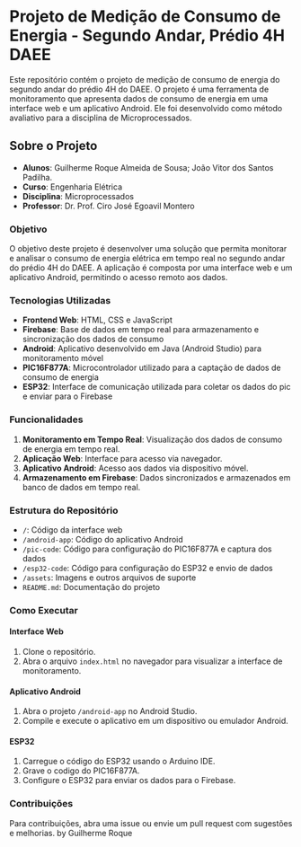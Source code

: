 
# Projeto de Medição de Consumo de Energia - Segundo Andar, Prédio 4H DAEE

Este repositório contém o projeto de medição de consumo de energia do segundo andar do prédio 4H do DAEE. O projeto é uma ferramenta de monitoramento que apresenta dados de consumo de energia em uma interface web e um aplicativo Android. 
Ele foi desenvolvido como método avaliativo para a disciplina de Microprocessados.
## Sobre o Projeto

- **Alunos**: Guilherme Roque Almeida de Sousa; João Vitor dos Santos Padilha.
- **Curso**: Engenharia Elétrica
- **Disciplina**: Microprocessados
- **Professor**: Dr. Prof. Ciro José Egoavil Montero

### Objetivo

O objetivo deste projeto é desenvolver uma solução que permita monitorar e analisar o consumo de energia elétrica em tempo real no segundo andar do prédio 4H do DAEE. 
A aplicação é composta por uma interface web e um aplicativo Android, permitindo o acesso remoto aos dados.

### Tecnologias Utilizadas

- **Frontend Web**: HTML, CSS e JavaScript
- **Firebase**: Base de dados em tempo real para armazenamento e sincronização dos dados de consumo
- **Android**: Aplicativo desenvolvido em Java (Android Studio) para monitoramento móvel
- **PIC16F877A**: Microcontrolador utilizado para a captação de dados de consumo de energia
- **ESP32**: Interface de comunicação utilizada para coletar os dados do pic e enviar para o Firebase 

### Funcionalidades

1. **Monitoramento em Tempo Real**: Visualização dos dados de consumo de energia em tempo real.
2. **Aplicação Web**: Interface para acesso via navegador.
3. **Aplicativo Android**: Acesso aos dados via dispositivo móvel.
4. **Armazenamento em Firebase**: Dados sincronizados e armazenados em banco de dados em tempo real.

### Estrutura do Repositório

- `/`: Código da interface web
- `/android-app`: Código do aplicativo Android
- `/pic-code`: Código para configuração do PIC16F877A e captura dos dados
- `/esp32-code`: Código para configuração do ESP32 e envio de dados
- `/assets`: Imagens e outros arquivos de suporte
- `README.md`: Documentação do projeto

### Como Executar

#### Interface Web

1. Clone o repositório.
2. Abra o arquivo `index.html` no navegador para visualizar a interface de monitoramento.

#### Aplicativo Android

1. Abra o projeto `/android-app` no Android Studio.
2. Compile e execute o aplicativo em um dispositivo ou emulador Android.

#### ESP32

1. Carregue o código do ESP32 usando o Arduino IDE.
2. Grave o codigo do PIC16F877A.
3. Configure o ESP32 para enviar os dados para o Firebase.

### Contribuições

Para contribuições, abra uma issue ou envie um pull request com sugestões e melhorias.
by Guilherme Roque
